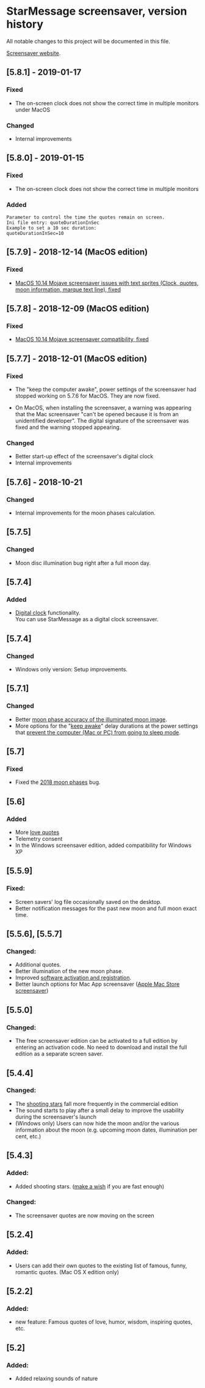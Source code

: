 # StarMessage screensaver, version history
All notable changes to this project will be documented in this file.

[Screensaver website](https://www.starmessagesoftware.com/moonscreensaver).


## [5.8.1] - 2019-01-17

### Fixed

- The on-screen clock does not show the correct time in multiple monitors under MacOS

### Changed

- Internal improvements

## [5.8.0] - 2019-01-15

### Fixed

- The on-screen clock does not show the correct time in multiple monitors

### Added
	Parameter to control the time the quotes remain on screen.  
    Ini file entry: quoteDurationInSec  
    Example to set a 10 sec duration:   
    quoteDurationInSec=10


## [5.7.9] - 2018-12-14 (MacOS edition)

### Fixed

- [MacOS 10.14 Mojave screensaver issues with text sprites (Clock, quotes, moon information, marque text line), fixed](https://www.starmessagesoftware.com/news/macos-1014-mojave-screensaver-problem-solved)


## [5.7.8] - 2018-12-09 (MacOS edition)

### Fixed

- [MacOS 10.14 Mojave screensaver compatibility, fixed](https://www.starmessagesoftware.com/news/macos-1014-mojave-screensaver-problem-solved)


## [5.7.7] - 2018-12-01 (MacOS edition)

### Fixed

- The "keep the computer awake", power settings of the screensaver had stopped working on 5.7.6 for MacOS. They are now fixed.

- On MacOS, when installing the screensaver, a warning was appearing that the Mac screensaver "can't be opened because it is from an unidentified developer".
The digital signature of the screensaver was fixed and the warning stopped appearing. 

### Changed

- Better start-up effect of the screensaver's digital clock
- Internal improvements

## [5.7.6] - 2018-10-21

### Changed

- Internal improvements for the moon phases calculation.

## [5.7.5]

### Changed

- Moon disc illumination bug right after a full moon day.


## [5.7.4]

### Added
- [Digital clock](https://www.starmessagesoftware.com/moonscreensaver/digital-clock-screensaver-v.5.7.4) functionality.  
You can use StarMessage as a digital clock screensaver.


## [5.7.4]
### Changed
- Windows only version: Setup improvements.

## [5.7.1]
### Changed

- Better [moon phase accuracy of the illuminated moon image](https://www.starmessagesoftware.com/news/screensaver-v5.7.1-delay-computer-sleep-mode).
- More options for the "[keep awake](https://www.starmessagesoftware.com/news/screensaver-v5.7.1-delay-computer-sleep-mode)" delay durations at the power settings that [prevent the computer (Mac or PC) from going to sleep mode](https://www.starmessagesoftware.com/moonscreensaver/how-to-prevent-computer-from-sleep.html).

## [5.7]
### Fixed

- Fixed the [2018 moon phases](https://www.starmessagesoftware.com/news/2018-moon-phases-bug-moon-screensaver) bug.

## [5.6]
### Added

- More [love quotes](https://www.starmessagesoftware.com/moonscreensaver/best-quotes.html#love-quotes)
- Telemetry consent
- In the Windows screensaver edition, added compatibility for Windows XP

## [5.5.9]
	
### Fixed:
- Screen savers' log file occasionally saved on the desktop.
- Better notification messages for the past new moon and full moon exact time.

## [5.5.6], [5.5.7]

### Changed: 
- Additional quotes.
- Better illumination of the new moon phase.
- Improved [software activation and registration](https://www.starmessagesoftware.com/libsharewarecpp).
- Better launch options for Mac App screensaver ([Apple Mac Store screensaver](https://www.starmessagesoftware.com/moonscreensaver/macos-screen-saver-on-mac-apple-store.html))

## [5.5.0]

### Changed: 
- The free screensaver edition can be activated to a full edition by entering an activation code. No need to download and install the full edition as a separate screen saver.

## [5.4.4]

### Changed: 
- The [shooting stars](https://www.starmessagesoftware.com/moonscreensaver#falling-stars) fall more frequently in the commercial edition
- The sound starts to play after a small delay to improve the usability during the screensaver's launch
- (Windows only) Users can now hide the moon and/or the various information about the moon (e.g. upcoming moon dates, illumination per cent, etc.)

## [5.4.3]

### Added: 
- Added shooting stars. ([make a wish](https://www.starmessagesoftware.com/moonscreensaver/how-to-make-a-wish-come-true.html) if you are fast enough)

### Changed: 
- The screensaver quotes are now moving on the screen

## [5.2.4] 	

### Added: 
- Users can add their own quotes to the existing list of famous, funny, romantic quotes. (Mac OS X edition only)

## [5.2.2]

### Added: 
- new feature: Famous quotes of love, humor, wisdom, inspiring quotes, etc.

## [5.2]

### Added: 
- Added relaxing sounds of nature

